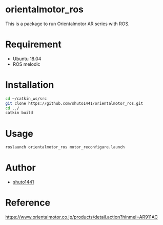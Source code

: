 # orientalmotor_ros
This is a package to run Orientalmotor AR series with ROS.

# Requirement
* Ubuntu 18.04
* ROS melodic

# Installation
```bash
cd ~/catkin_ws/src
git clone https://github.com/shuto1441/orientalmotor_ros.git
cd ../
catkin build
```

# Usage
```bash
roslaunch orientalmotor_ros motor_reconfigure.launch
```

# Author
* [shuto1441](https://github.com/shuto1441)

# Reference
https://www.orientalmotor.co.jp/products/detail.action?hinmei=AR911AC
